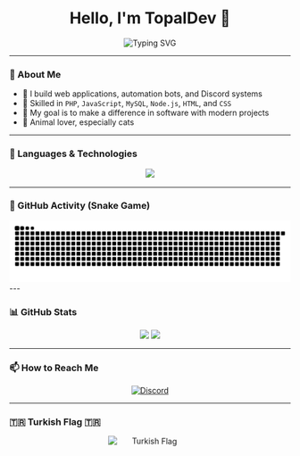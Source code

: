 <h1 align="center">Hello, I'm TopalDev 👋</h1>

<p align="center">
  <img src="https://readme-typing-svg.demolab.com?font=Fira+Code&size=22&pause=1000&color=F78D3E&center=true&vCenter=true&width=435&lines=Web+Developer;(JS%2FPHP);Software+Enthusiast;Automation+Bot+Creator" alt="Typing SVG" />
</p>

---

### 🧠 About Me

- 🚀 I build web applications, automation bots, and Discord systems  
- 🧰 Skilled in `PHP`, `JavaScript`, `MySQL`, `Node.js`, `HTML`, and `CSS`  
- 🎯 My goal is to make a difference in software with modern projects  
- 🐾 Animal lover, especially cats  

---

### 🚀 Languages & Technologies

<p align="center">
  <img src="https://skillicons.dev/icons?i=js,php,nodejs,html,css,react,mysql,linux,vscode" />
</p>

---

### 🐍 GitHub Activity (Snake Game)

<picture>
  <source media="(prefers-color-scheme: dark)" srcset="https://raw.githubusercontent.com/CagatayAkkas/CagatayAkkas/output/github-contribution-grid-snake-dark.svg">
  <source media="(prefers-color-scheme: light)" srcset="https://raw.githubusercontent.com/CagatayAkkas/CagatayAkkas/output/github-contribution-grid-snake.svg">
  <img alt="github contribution grid snake animation" src="https://raw.githubusercontent.com/CagatayAkkas/CagatayAkkas/output/github-contribution-grid-snake.svg">
</picture>
---

### 📊 GitHub Stats

<p align="center">
  <img src="https://github-readme-stats.vercel.app/api?username=TopalDev&show_icons=true&theme=tokyonight" />
  <img src="https://github-readme-streak-stats.herokuapp.com/?user=TopalDev&theme=tokyonight" />
</p>

---

### 📫 How to Reach Me

<p align="center">
  <a href="https://discordapp.com/users/deliyurek#1234" target="_blank">
    <img src="https://raw.githubusercontent.com/simple-icons/simple-icons/develop/icons/discord.svg" alt="Discord" height="30" />
  </a>
</p>

---

### 🇹🇷 Turkish Flag 🇹🇷

<p align="center">
  <img src="https://upload.wikimedia.org/wikipedia/commons/b/b4/Flag_of_Turkey.svg" alt="Turkish Flag" width="150" style="animation: wave 2s infinite ease-in-out;" />
</p>

<style>
@keyframes wave {
  0%, 100% { transform: rotate(0deg); }
  50% { transform: rotate(5deg); }
}
img[alt="Turkish Flag"] {
  display: inline-block;
  transform-origin: 70% 70%;
  animation-name: wave;
  animation-duration: 2s;
  animation-iteration-count: infinite;
  animation-timing-function: ease-in-out;
}
</style>
